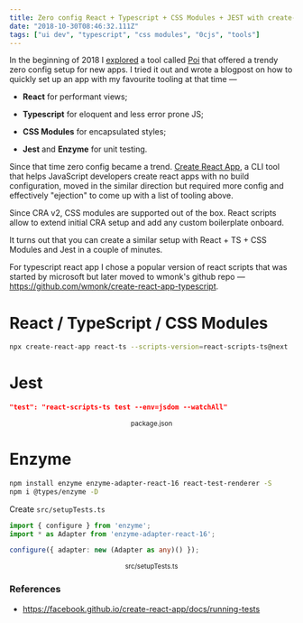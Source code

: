 ```yaml
---
title: Zero config React + Typescript + CSS Modules + JEST with create-react-app
date: "2018-10-30T08:46:32.111Z"
tags: ["ui dev", "typescript", "css modules", "0cjs", "tools"]
---
```


In the beginning of 2018 I [explored](/blog/poi-react-typescript-css-modules) a tool called [Poi](https://github.com/egoist/poi) that offered a trendy zero config setup for new apps.
I tried it out and wrote a blogpost on how to quickly set up an app with my favourite tooling at that time &mdash;

* **React** for performant views;

* **Typescript** for eloquent and less error prone JS;
* **CSS Modules** for encapsulated styles;
* **Jest** and **Enzyme** for unit testing.

Since that time zero config became a trend. [Create React App](https://github.com/facebookincubator/create-react-app), a CLI tool that helps JavaScript developers create react apps with no build configuration, moved in the similar direction but required more config and effectively "ejection" to come up with a list of tooling above.  

Since CRA v2, CSS modules are supported out of the box. React scripts allow to extend initial CRA setup and add any custom boilerplate onboard.

It turns out that you can create a similar setup with React + TS + CSS Modules and Jest in a couple of minutes. 

For typescript react app I chose a popular version of react scripts that was started by microsoft but later moved to wmonk's github repo &mdash; https://github.com/wmonk/create-react-app-typescript. 



# React / TypeScript / CSS Modules

```bash
npx create-react-app react-ts --scripts-version=react-scripts-ts@next
```

# Jest



```json
"test": "react-scripts-ts test --env=jsdom --watchAll"
```

<center><small>package.json</small></center>

# Enzyme

```bash
npm install enzyme enzyme-adapter-react-16 react-test-renderer -S
npm i @types/enzyme -D
```

  
Create `src/setupTests.ts`

```typescript
import { configure } from 'enzyme';
import * as Adapter from 'enzyme-adapter-react-16';

configure({ adapter: new (Adapter as any)() });
```

<center><small>src/setupTests.ts</small></center>

### References

- https://facebook.github.io/create-react-app/docs/running-tests
